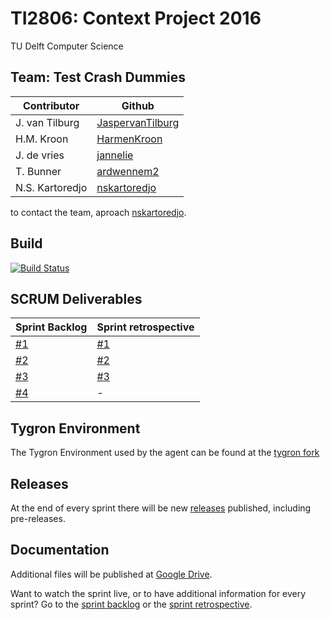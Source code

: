 # TI2806: Context Project 2016

TU Delft
Computer Science

## Team: Test Crash Dummies
| Contributor	  | Github 													|
| --------------- | ------------------------------------------------------- |
| J. van Tilburg  | [JaspervanTilburg](https://github.com/JaspervanTilburg) | 
| H.M. Kroon 	  | [HarmenKroon](https://github.com/HarmenKroon)			|
| J. de vries	  | [jannelie](https://github.com/jannelie)					|
| T. Bunner		  | [ardwennem2](https://github.com/ardwennem2)				|
| N.S. Kartoredjo | [nskartoredjo](https://github.com/nskartoredjo)			|

to contact the team, aproach [nskartoredjo](https://github.com/nskartoredjo).

## Build
[![Build Status](https://travis-ci.org/nskartoredjo/TI2806.svg?branch=master)](https://travis-ci.org/nskartoredjo/TI2806)

## SCRUM Deliverables
| Sprint Backlog																								  | Sprint retrospective 																					|
| --------------------------------------------------------------------------------------------------------------- | ------------------------------------------------------------------------------------------------------- |
| [#1](https://github.com/nskartoredjo/TI2806/blob/master/Deliverables/Backlog%20-%20Sprint%20Backlog%20%231.pdf) | [#1](https://github.com/nskartoredjo/TI2806/blob/master/Deliverables/Sprint%20Retrospective%20%231.pdf) |
| [#2](https://github.com/nskartoredjo/TI2806/blob/master/Deliverables/Backlog%20-%20Sprint%20Backlog%20%232.pdf) | [#2](https://github.com/nskartoredjo/TI2806/blob/master/Deliverables/Sprint%20Retrospective%20%232.pdf) |
| [#3](https://github.com/nskartoredjo/TI2806/blob/master/Deliverables/Backlog%20-%20Sprint%20Backlog%20%233.pdf) | [#3](https://github.com/nskartoredjo/TI2806/blob/master/deliverables/Sprint%20Retrospective%20%233.pdf) |
| [#4](https://github.com/nskartoredjo/TI2806/blob/master/deliverables/Backlog%20-%20Sprint%20Backlog%20%234.pdf) | - |

## Tygron Environment
The Tygron Environment used by the agent can be found at the [tygron fork](https://github.com/nskartoredjo/tygron)

## Releases
At the end of every sprint there will be new [releases](https://github.com/nskartoredjo/TI2806/releases) published, including pre-releases.

## Documentation
Additional files will be published at [Google Drive](https://drive.google.com/drive/folders/0B_mzqGuX8rLPTFlwd1dPREo3cGM).

Want to watch the sprint live, or to have additional information for every sprint? Go to the [sprint backlog](https://docs.google.com/spreadsheets/d/1GZqIf6lpjmhKDB_VhWZjEf5mK12deo1Lp95dS7juFRk/edit?usp=sharing) or the [sprint retrospective](https://docs.google.com/spreadsheets/d/1YH-gm5-QnxKKAUCuzmdMaaits8xUBvhszoKy4BvpWnw/edit?usp=sharing).